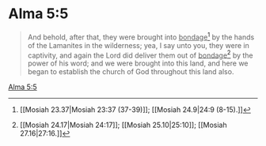 # Alma 5:5

> And behold, after that, they were brought into <u>bondage</u>[^a] by the hands of the Lamanites in the wilderness; yea, I say unto you, they were in captivity, and again the Lord did deliver them out of <u>bondage</u>[^b] by the power of his word; and we were brought into this land, and here we began to establish the church of God throughout this land also.

[Alma 5:5](https://www.churchofjesuschrist.org/study/scriptures/bofm/alma/5?lang=eng&id=p5#p5)


[^a]: [[Mosiah 23.37|Mosiah 23:37 (37-39)]]; [[Mosiah 24.9|24:9 (8-15).]]
[^b]: [[Mosiah 24.17|Mosiah 24:17]]; [[Mosiah 25.10|25:10]]; [[Mosiah 27.16|27:16.]]
